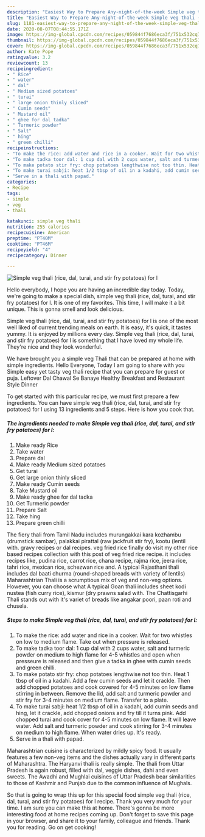 ```yaml
---
description: "Easiest Way to Prepare Any-night-of-the-week Simple veg thali (rice, dal, turai, and stir fry potatoes) for l"
title: "Easiest Way to Prepare Any-night-of-the-week Simple veg thali (rice, dal, turai, and stir fry potatoes) for l"
slug: 1181-easiest-way-to-prepare-any-night-of-the-week-simple-veg-thali-rice-dal-turai-and-stir-fry-potatoes-for-l
date: 2020-08-07T08:44:55.171Z
image: https://img-global.cpcdn.com/recipes/059844f7686eca3f/751x532cq70/simple-veg-thali-rice-dal-turai-and-stir-fry-potatoes-for-l-recipe-main-photo.jpg
thumbnail: https://img-global.cpcdn.com/recipes/059844f7686eca3f/751x532cq70/simple-veg-thali-rice-dal-turai-and-stir-fry-potatoes-for-l-recipe-main-photo.jpg
cover: https://img-global.cpcdn.com/recipes/059844f7686eca3f/751x532cq70/simple-veg-thali-rice-dal-turai-and-stir-fry-potatoes-for-l-recipe-main-photo.jpg
author: Kate Pope
ratingvalue: 3.2
reviewcount: 13
recipeingredient:
- " Rice"
- " water"
- " dal"
- " Medium sized potatoes"
- " turai"
- " large onion thinly sliced"
- " Cumin seeds"
- " Mustard oil"
- " ghee for dal tadka"
- " Turmeric powder"
- " Salt"
- " hing"
- " green chilli"
recipeinstructions:
- "To make the rice: add water and rice in a cooker. Wait for two whistles on low to medium flame. Take out when pressure is released."
- "To make tadka toor dal: 1 cup dal with 2 cups water, salt and turmeric powder on medium to high flame for 4-5 whistles and open when presseure is released and then give a tadka in ghee with cumin seeds and green chilli."
- "To make potato stir fry: chop potatoes lengthwise not too thin. Heat 1 tbsp of oil in a kadahi. Add a few cumin seeds and let it crackle. Then add chopped potatoes and cook covered for 4-5 minutes on low flame stirring in between. Remove the lid, add salt and turmeric powder and stir fry for 3-4 minutes on medium flame. Transfer to a plate."
- "To make turai sabji: heat 1/2 tbsp of oil in a kadahi, add cumin seeds and hing, let it crackle, add chopped onions and fry till it turns pink. Add chopped turai and cook cover for 4-5 minutes on low flame. It will leave water. Add salt and turmeric powder and cook stirring for 3-4 minutes on medium to high flame. When water dries up. It&#39;s ready."
- "Serve in a thali with papad."
categories:
- Recipe
tags:
- simple
- veg
- thali

katakunci: simple veg thali 
nutrition: 255 calories
recipecuisine: American
preptime: "PT40M"
cooktime: "PT46M"
recipeyield: "4"
recipecategory: Dinner

---
```



![Simple veg thali (rice, dal, turai, and stir fry potatoes) for l](https://img-global.cpcdn.com/recipes/059844f7686eca3f/751x532cq70/simple-veg-thali-rice-dal-turai-and-stir-fry-potatoes-for-l-recipe-main-photo.jpg)

Hello everybody, I hope you are having an incredible day today. Today, we're going to make a special dish, simple veg thali (rice, dal, turai, and stir fry potatoes) for l. It is one of my favorites. This time, I will make it a bit unique. This is gonna smell and look delicious.

Simple veg thali (rice, dal, turai, and stir fry potatoes) for l is one of the most well liked of current trending meals on earth. It is easy, it's quick, it tastes yummy. It is enjoyed by millions every day. Simple veg thali (rice, dal, turai, and stir fry potatoes) for l is something that I have loved my whole life. They're nice and they look wonderful.

We have brought you a simple veg Thali that can be prepared at home with simple ingredients. Hello Everyone, Today I am going to share with you Simple easy yet tasty veg thali recipe that you can prepare for guest or puja. Leftover Dal Chawal Se Banaye Healthy Breakfast and Restaurant Style Dinner


To get started with this particular recipe, we must first prepare a few ingredients. You can have simple veg thali (rice, dal, turai, and stir fry potatoes) for l using 13 ingredients and 5 steps. Here is how you cook that.

<!--inarticleads1-->

##### The ingredients needed to make Simple veg thali (rice, dal, turai, and stir fry potatoes) for l:

1. Make ready  Rice
1. Take  water
1. Prepare  dal
1. Make ready  Medium sized potatoes
1. Get  turai
1. Get  large onion thinly sliced
1. Make ready  Cumin seeds
1. Take  Mustard oil
1. Make ready  ghee for dal tadka
1. Get  Turmeric powder
1. Prepare  Salt
1. Take  hing
1. Prepare  green chilli


The fiery thali from Tamil Nadu includes murungakkai kara kozhambu (drumstick sambar), palakkai pirattal (raw jackfruit stir fry), kootu (lentil with. gravy recipes or dal recipes. veg fried rice finally do visit my other rice based recipes collection with this post of veg fried rice recipe. it includes recipes like, pudina rice, carrot rice, chana recipe, rajma rice, jeera rice, tahri rice, mexican rice, schezwan rice and. A typical Rajasthani thali includes dal baati churma (round-shaped breads with variety of lentils) Maharashtrian Thali is a scrumptious mix of veg and non-veg options. However, you can choose what A typical Goan thali includes sheet kodi nustea (fish curry rice), kismur (dry prawns salad with. The Chattisgarhi Thali stands out with it&#39;s variet of breads like angakar poori, paan roti and chusela. 

<!--inarticleads2-->

##### Steps to make Simple veg thali (rice, dal, turai, and stir fry potatoes) for l:

1. To make the rice: add water and rice in a cooker. Wait for two whistles on low to medium flame. Take out when pressure is released.
1. To make tadka toor dal: 1 cup dal with 2 cups water, salt and turmeric powder on medium to high flame for 4-5 whistles and open when presseure is released and then give a tadka in ghee with cumin seeds and green chilli.
1. To make potato stir fry: chop potatoes lengthwise not too thin. Heat 1 tbsp of oil in a kadahi. Add a few cumin seeds and let it crackle. Then add chopped potatoes and cook covered for 4-5 minutes on low flame stirring in between. Remove the lid, add salt and turmeric powder and stir fry for 3-4 minutes on medium flame. Transfer to a plate.
1. To make turai sabji: heat 1/2 tbsp of oil in a kadahi, add cumin seeds and hing, let it crackle, add chopped onions and fry till it turns pink. Add chopped turai and cook cover for 4-5 minutes on low flame. It will leave water. Add salt and turmeric powder and cook stirring for 3-4 minutes on medium to high flame. When water dries up. It&#39;s ready.
1. Serve in a thali with papad.


Maharashtrian cuisine is characterized by mildly spicy food. It usually features a few non-veg items and the dishes actually vary in different parts of Maharashtra. The Haryanvi thali is really simple. The thali from Uttar Pradesh is again robust, filled with dal, veggie dishes, dahi and even sweets. The Awadhi and Mughlai cuisines of Uttar Pradesh bear similarities to those of Kashmir and Punjab due to the common influence of Mughals. 

So that is going to wrap this up for this special food simple veg thali (rice, dal, turai, and stir fry potatoes) for l recipe. Thank you very much for your time. I am sure you can make this at home. There's gonna be more interesting food at home recipes coming up. Don't forget to save this page in your browser, and share it to your family, colleague and friends. Thank you for reading. Go on get cooking!

